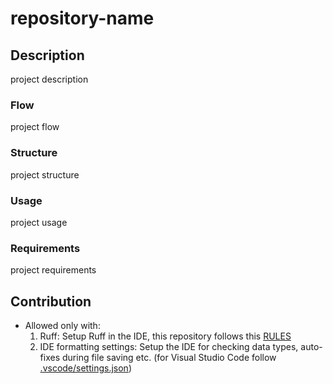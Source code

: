 
# repository-name

## Description
project description

### Flow
project flow

### Structure
project structure

### Usage
project usage

### Requirements
project requirements

## Contribution
- Allowed only with:
    1) Ruff: Setup Ruff in the IDE, this repository follows this [RULES](https://github.com/sweps91/new-python-repository-template/blob/main/pyproject.toml)
    2) IDE formatting settings: Setup the IDE for checking data types, auto-fixes during file saving etc. (for Visual Studio Code follow [.vscode/settings.json](https://github.com/sweps91/new-python-repository-template/blob/main/.vscode/settings.json))
